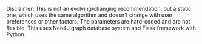 Disclaimer: This is not an evolving/changing recommendation, but a static one, which uses the same algorithm and doesn't change with user preferences or other factors. The parameters are hard-coded and are not flexible.
This uses Neo4J graph database system and Flask framework with Python.
